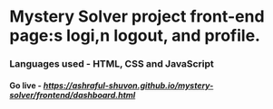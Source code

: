 # Mystery Solver project front-end page:s logi,n logout, and profile.

### Languages used - HTML, CSS and JavaScript

#### Go live - <i> https://ashraful-shuvon.github.io/mystery-solver/frontend/dashboard.html <i/>
